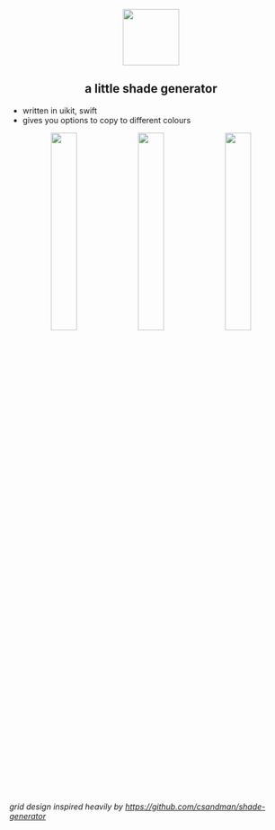 <p align="center">
  <img src="https://github.com/pdtxie/shade-generator/assets/65262710/b2d69ab0-a461-406f-83dc-e2194a3b9587" height=100/>
</p>

  <h2 align="center">a little shade generator</h2>

- written in uikit, swift
- gives you options to copy to different colours

<p align="center">
  <img src="https://github.com/pdtxie/shade-generator/assets/65262710/274b4cb1-23b6-45fe-8f8f-6fde07feff7c" width="30%"/>
  <img src="https://github.com/pdtxie/shade-generator/assets/65262710/b12035f3-9b12-4159-b219-0b67ca2913b2" width="30%"/>
  <img src="https://github.com/pdtxie/shade-generator/assets/65262710/19a08b8f-cd5d-423b-9bba-50628efa7ce6" width="30%"/>
</p>

###### grid design inspired heavily by https://github.com/csandman/shade-generator
